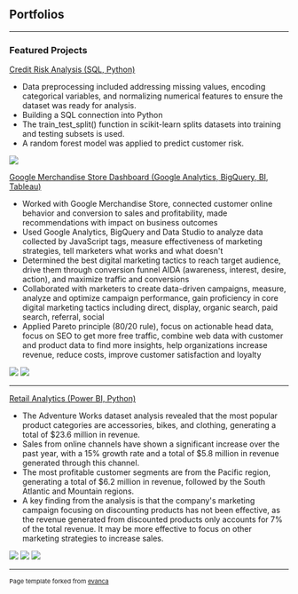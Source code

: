 ## Portfolios

---

### Featured Projects
[Credit Risk Analysis (SQL, Python)](https://github.com/maziarmb/Credit_risk_maziarmb/blob/main/Maziar%20-%20Credit%20Risk.ipynb)
- Data preprocessing included addressing missing values, encoding categorical variables, and normalizing numerical features to ensure the dataset was ready for analysis.
- Building a SQL connection into Python
- The train_test_split() function in scikit-learn splits datasets into training and testing subsets is used.
- A random forest model was applied to predict customer risk.
<img src="images/German Credit Risk.png?raw=true"/>

[Google Merchandise Store Dashboard (Google Analytics, BigQuery, BI, Tableau)](https://public.tableau.com/app/profile/shuchang.liang/viz/GoogleAnalyticDashboard-GoogleMerchandiseStore/Dashboard)
- Worked with Google Merchandise Store, connected customer online behavior and conversion to sales and profitability, made recommendations with impact on business outcomes
- Used Google Analytics, BigQuery and Data Studio to analyze data collected by JavaScript tags, measure effectiveness of marketing strategies, tell marketers what works and what doesn't
- Determined the best digital marketing tactics to reach target audience, drive them through conversion funnel AIDA (awareness, interest, desire, action), and maximize traffic and conversions
- Collaborated with marketers to create data-driven campaigns, measure, analyze and optimize campaign performance, gain proficiency in core digital marketing tactics including direct, display, organic search, paid search, referral, social
- Applied Pareto principle (80/20 rule), focus on actionable head data, focus on SEO to get more free traffic, combine web data with customer and product data to find more insights, help organizations increase revenue, reduce costs, improve customer satisfaction and loyalty
<img src="images/Google Analytics 1.png?raw=true"/>
<img src="images/Google Analytic KPI.png?raw=true"/>

---
[Retail Analytics (Power BI, Python)](https://app.powerbi.com/view?r=eyJrIjoiMWNjN2QwOWEtZDIzNy00NWU1LWE1ZGItODg2MTAyZTkwNWFkIiwidCI6IjZmMGJiNzJmLTUzNzctNGRkZi05MzZhLWI2YzcyYmYyMWFlMiIsImMiOjF9)
- The Adventure Works dataset analysis revealed that the most popular product categories are accessories, bikes, and clothing, generating a total of $23.6 million in revenue.
- Sales from online channels have shown a significant increase over the past year, with a 15% growth rate and a total of $5.8 million in revenue generated through this channel.
- The most profitable customer segments are from the Pacific region, generating a total of $6.2 million in revenue, followed by the South Atlantic and Mountain regions.
- A key finding from the analysis is that the company's marketing campaign focusing on discounting products has not been effective, as the revenue generated from discounted products only accounts for 7% of the total revenue. It may be more effective to focus on other marketing strategies to increase sales.
<img src="images/Retail Analytic.png?raw=true"/>
<img src="images/Retail Analytic2.png?raw=true"/>
<img src="images/Retail Analytic1.png?raw=true"/>





---
<p style="font-size:11px">Page template forked from <a href="https://github.com/evanca/quick-portfolio">evanca</a></p>
<!-- Remove above link if you don't want to attibute -->
